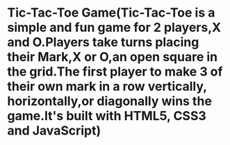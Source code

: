 # Tic-Tac-Toe Game(Tic-Tac-Toe is a simple and fun game for 2 players,X and O.Players take turns placing their Mark,X or O,an open square in the grid.The first player to make 3 of their own mark in a row vertically, horizontally,or diagonally wins the game.It's built with HTML5, CSS3 and JavaScript)
